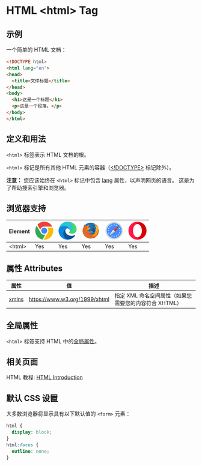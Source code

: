 HTML \<html> Tag
===

## 示例

一个简单的 HTML 文档：

```html idoc:preview:iframe
<!DOCTYPE html>
<html lang="en">
<head>
  <title>文件标题</title>
</head>
<body>
  <h1>这是一个标题</h1>
  <p>这是一个段落。</p>
</body>
</html>
```

## 定义和用法

`<html>` 标签表示 HTML 文档的根。

`<html>` 标记是所有其他 HTML 元素的容器（[\<!DOCTYPE>](./doctype.md) 标记除外）。

**注意：** 您应该始终在 `<html>` 标记中包含 [lang](../attribute/global/lang.md) 属性，以声明网页的语言。 这是为了帮助搜索引擎和浏览器。

## 浏览器支持

| Element | ![chrome][1] | ![edge][2] | ![firefox][3] | ![safari][4] | ![opera][5] |
| ------- | --- | --- | --- | --- | --- |
| \<html> | Yes | Yes | Yes | Yes | Yes |

## 属性 Attributes

| 属性 | 值 | 描述 |
| ---- | ---- | ---- |
| [xmlns](./html_xmlns.md) | https://www.w3.org/1999/xhtml | 指定 XML 命名空间属性（如果您需要您的内容符合 XHTML） |

## 全局属性

`<html>` 标签支持 HTML 中的[全局属性](../reference/standardattributes.md)。

## 相关页面

HTML 教程: [HTML Introduction](../tutorial/intro.md)

## 默认 CSS 设置

大多数浏览器将显示具有以下默认值的 `<form>` 元素：

```css
html {
  display: block;
}
html:focus {
  outline: none;
}
```

[1]: ../assets/chrome.svg
[2]: ../assets/edge.svg
[3]: ../assets/firefox.svg
[4]: ../assets/safari.svg
[5]: ../assets/opera.svg